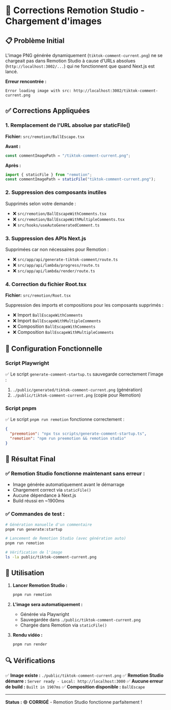 # 🔧 Corrections Remotion Studio - Chargement d'images

## 📋 Problème Initial

L'image PNG générée dynamiquement (`tiktok-comment-current.png`) ne se chargeait pas dans Remotion Studio à cause d'URLs absolues (`http://localhost:3002/...`) qui ne fonctionnent que quand Next.js est lancé.

**Erreur rencontrée :**

```
Error loading image with src: http://localhost:3002/tiktok-comment-current.png
```

## ✅ Corrections Appliquées

### 1. Remplacement de l'URL absolue par staticFile()

**Fichier:** `src/remotion/BallEscape.tsx`

**Avant :**

```typescript
const commentImagePath = "/tiktok-comment-current.png";
```

**Après :**

```typescript
import { staticFile } from "remotion";
const commentImagePath = staticFile("tiktok-comment-current.png");
```

### 2. Suppression des composants inutiles

Supprimés selon votre demande :

- ❌ `src/remotion/BallEscapeWithComments.tsx`
- ❌ `src/remotion/BallEscapeWithMultipleComments.tsx`
- ❌ `src/hooks/useAutoGeneratedComment.ts`

### 3. Suppression des APIs Next.js

Supprimées car non nécessaires pour Remotion :

- ❌ `src/app/api/generate-tiktok-comment/route.ts`
- ❌ `src/app/api/lambda/progress/route.ts`
- ❌ `src/app/api/lambda/render/route.ts`

### 4. Correction du fichier Root.tsx

**Fichier:** `src/remotion/Root.tsx`

Suppression des imports et compositions pour les composants supprimés :

- ❌ Import `BallEscapeWithComments`
- ❌ Import `BallEscapeWithMultipleComments`
- ❌ Composition `BallEscapeWithComments`
- ❌ Composition `BallEscapeWithMultipleComments`

## 🚀 Configuration Fonctionnelle

### Script Playwright

✅ Le script `generate-comment-startup.ts` sauvegarde correctement l'image :

1. `./public/generated/tiktok-comment-current.png` (génération)
2. `./public/tiktok-comment-current.png` (copie pour Remotion)

### Script pnpm

✅ Le script `pnpm run remotion` fonctionne correctement :

```json
{
  "preemotion": "npx tsx scripts/generate-comment-startup.ts",
  "remotion": "npm run preemotion && remotion studio"
}
```

## 🎯 Résultat Final

### ✅ Remotion Studio fonctionne maintenant sans erreur :

- Image générée automatiquement avant le démarrage
- Chargement correct via `staticFile()`
- Aucune dépendance à Next.js
- Build réussi en ~1900ms

### ✅ Commandes de test :

```bash
# Génération manuelle d'un commentaire
pnpm run generate:startup

# Lancement de Remotion Studio (avec génération auto)
pnpm run remotion

# Vérification de l'image
ls -la public/tiktok-comment-current.png
```

## 📱 Utilisation

1. **Lancer Remotion Studio :**

   ```bash
   pnpm run remotion
   ```

2. **L'image sera automatiquement :**

   - Générée via Playwright
   - Sauvegardée dans `./public/tiktok-comment-current.png`
   - Chargée dans Remotion via `staticFile()`

3. **Rendu vidéo :**
   ```bash
   pnpm run render
   ```

## 🔍 Vérifications

✅ **Image existe :** `./public/tiktok-comment-current.png`
✅ **Remotion Studio démarre :** `Server ready - Local: http://localhost:3000`
✅ **Aucune erreur de build :** `Built in 1907ms`
✅ **Composition disponible :** `BallEscape`

---

**Status :** 🟢 **CORRIGÉ** - Remotion Studio fonctionne parfaitement !
